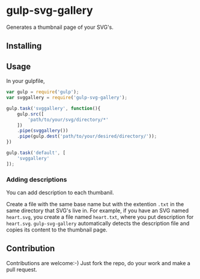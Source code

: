 # gulp-svg-gallery

Generates a thumbnail page of your SVG's.

## Installing

## Usage

In your gulpfile,

```js
var gulp = require('gulp');
var svggallery = require('gulp-svg-gallery');

gulp.task('svggallery', function(){
    gulp.src([
        'path/to/your/svg/directory/*'
    ])
    .pipe(svggallery())
    .pipe(gulp.dest('path/to/your/desired/directory/'));
})

gulp.task('default', [
    'svggallery'
]);
```

### Adding descriptions

You can add description to each thumbanil.

Create a file with the same base name but with the extention `.txt` in the same directory that SVG's live in.
For example, if you have an SVG named `heart.svg`, you create a file named `heart.txt`, where you put description for `heart.svg`.
`gulp-svg-gallery` automatically detects the description file and copies its content to the thumbnail page.

## Contribution

Contributions are welcome:-) Just fork the repo, do your work and make a pull request.
